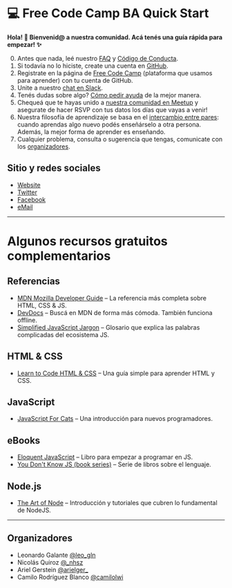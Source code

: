 # :computer: Free Code Camp BA Quick Start

**Hola! :wave: Bienvenid@ a nuestra comunidad. Acá tenés una guía rápida para empezar! :sparkles:**

0. Antes que nada, leé nuestro [FAQ](https://freecodecampba.org/faq/) y [Código de Conducta](https://freecodecampba.org/codigo/).
1. Si todavía no lo hiciste, create una cuenta en [GitHub](https://github.com/).
2. Registrate en la página de [Free Code Camp](https://www.freecodecamp.com/) (plataforma que usamos para aprender) con tu cuenta de GitHub.
3. Unite a nuestro [chat en Slack](https://freecodecampba.org/chat).
4. Tenés dudas sobre algo? [Cómo pedir ayuda](https://github.com/FreeCodeCamp/freecodecamp/wiki/FreeCodeCamp-Get-Help) de la mejor manera.
5. Chequeá que te hayas unido a [nuestra comunidad en Meetup](https://www.meetup.com/FreeCodeCampBA) y asegurate de hacer RSVP con tus datos los días que vayas a venir!
6. Nuestra filosofía de aprendizaje se basa en el [intercambio entre pares](https://en.wikipedia.org/wiki/Peer_learning): cuando aprendas algo nuevo podés enseñárselo a otra persona. Además, la mejor forma de aprender es enseñando.
7. Cualquier problema, consulta o sugerencia que tengas, comunicate con los [organizadores](https://github.com/FreeCodeCampBA/quick-start#organizadores).

## Sitio y redes sociales

- [Website](https://freecodecampba.org)
- [Twitter](https://twitter.com/FreeCodeCampBA)
- [Facebook](https://www.facebook.com/groups/free.code.camp.buenos.aires/)
- [eMail](mailto:freecodecampba@gmail.com)

---

# Algunos recursos gratuitos complementarios

## Referencias

- [MDN Mozilla Developer Guide](https://developer.mozilla.org/en-US/) – La referencia más completa sobre HTML, CSS & JS.
- [DevDocs](http://devdocs.io/javascript) – Buscá en MDN de forma más cómoda. También funciona offline.
- [Simplified JavaScript Jargon](http://jargon.js.org) – Glosario que explica las palabras complicadas del ecosistema JS.

## HTML & CSS

- [Learn to Code HTML & CSS](http://learn.shayhowe.com/html-css/) – Una guía simple para aprender HTML y CSS.

## JavaScript

- [JavaScript For Cats](http://jsforcats.com/) – Una introducción para nuevos programadores.

## eBooks

- [Eloquent JavaScript](http://eloquentjavascript.net) – Libro para empezar a programar en JS.
- [You Don't Know JS (book series)](https://github.com/getify/You-Dont-Know-JS) – Serie de libros sobre el lenguaje.

## Node.js

- [The Art of Node](https://github.com/maxogden/art-of-node#readme) – Introducción y tutoriales que cubren lo fundamental de NodeJS.

---

## Organizadores

- Leonardo Galante [@leo_gln ](https://twitter.com/leo_gln)
- Nicolás Quiroz [@_nhsz](https://twitter.com/_nhsz)
- Ariel Gerstein [@arielger_](https://twitter.com/arielger_)
- Camilo Rodríguez Blanco [@camilolwi](https://twitter.com/Camilolwi)
